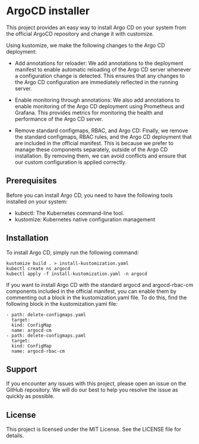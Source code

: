 # ArgoCD installer
This project provides an easy way to install Argo CD on your system from the official ArgoCD repository and change it with customize.

Using kustomize, we make the following changes to the Argo CD deployment:  

- Add annotations for reloader: We add annotations to the deployment manifest to enable automatic reloading of the Argo CD server whenever a configuration change is detected. This ensures that any changes to the Argo CD configuration are immediately reflected in the running server.

- Enable monitoring through annotations: We also add annotations to enable monitoring of the Argo CD deployment using Prometheus and Grafana. This provides metrics for monitoring the health and performance of the Argo CD server.

- Remove standard configmaps, RBAC, and Argo CD: Finally, we remove the standard configmaps, RBAC rules, and the Argo CD deployment that are included in the official manifest. This is because we prefer to manage these components separately, outside of the Argo CD installation. By removing them, we can avoid conflicts and ensure that our custom configuration is applied correctly.

## Prerequisites
Before you can install Argo CD, you need to have the following tools installed on your system:
- kubectl: The Kubernetes command-line tool.
- kustomize: Kubernetes native configuration management

## Installation
To install Argo CD, simply run the following command:

```
kustomize build . > install-kustomization.yaml
kubectl create ns argocd
kubectl apply -f install-kustomization.yaml -n argocd
```

If you want to install Argo CD with the standard argocd and argocd-rbac-cm components included in the official manifest, you can enable them by commenting out a block in the kustomization.yaml file.
To do this, find the following block in the kustomization.yaml file:
```
- path: delete-configmaps.yaml
  target:
  kind: ConfigMap
  name: argocd-cm
- path: delete-configmaps.yaml
  target:
  kind: ConfigMap
  name: argocd-rbac-cm
```

## Support
If you encounter any issues with this project, please open an issue on the GitHub repository. We will do our best to help you resolve the issue as quickly as possible.

## License
This project is licensed under the MIT License. See the LICENSE file for details.